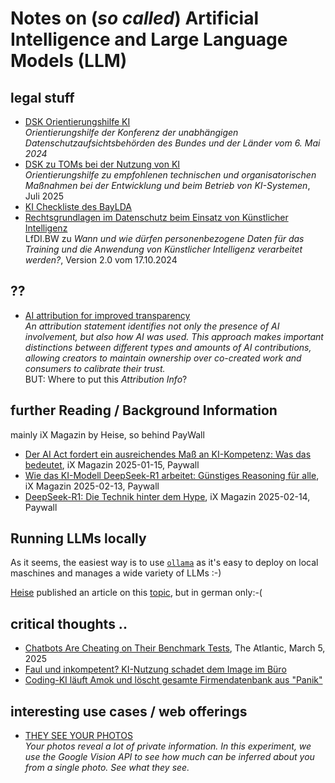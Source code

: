 # Notes on (*so called*) Artificial Intelligence and Large Language Models (LLM)

## legal stuff
- [DSK Orientierungshilfe KI](https://www.datenschutzkonferenz-online.de/media/oh/20240506_DSK_Orientierungshilfe_KI_und_Datenschutz.pdf)<br>
*Orientierungshilfe der Konferenz der unabhängigen Datenschutzaufsichtsbehörden des Bundes und der Länder vom 6. Mai 2024*
- [DSK zu TOMs bei der Nutzung von KI](https://www.datenschutzkonferenz-online.de/media/oh/DSK-OH_KI-Systeme.pdf)<br>
*Orientierungshilfe zu empfohlenen technischen und organisatorischen Maßnahmen bei der Entwicklung und beim Betrieb von KI-Systemen*, Juli 2025
- [KI Checkliste des BayLDA](https://www.lda.bayern.de/media/ki_checkliste.pdf)
- [Rechtsgrundlagen im Datenschutz beim Einsatz von Künstlicher Intelligenz](https://www.baden-wuerttemberg.datenschutz.de/wp-content/uploads/2024/10/Rechtsgrundlagen-KI-v2.0.pdf)<br>
  LfDI.BW zu *Wann und wie dürfen personenbezogene Daten für das Training und die Anwendung von Künstlicher Intelligenz verarbeitet werden?*, Version 2.0 vom 17.10.2024
## ??
- [AI attribution for improved transparency](https://aiattribution.github.io/)<br>
  *An attribution statement identifies not only the presence of AI involvement, but also how AI was used. This approach makes important distinctions between different types and amounts of AI contributions, allowing creators to maintain ownership over co-created work and consumers to calibrate their trust.*<br>
  BUT: Where to put this *Attribution Info*?

## further Reading / Background Information
mainly iX Magazin by Heise, so behind PayWall
- [Der AI Act fordert ein ausreichendes Maß an KI-Kompetenz: Was das bedeutet](https://www.heise.de/hintergrund/Der-AI-Act-fordert-ein-ausreichendes-Mass-an-KI-Kompetenz-Was-das-bedeutet-10237456.html), iX Magazin 2025-01-15, Paywall
- [Wie das KI-Modell DeepSeek-R1 arbeitet: Günstiges Reasoning für alle](https://www.heise.de/hintergrund/DeepSeek-R1-vorgestellt-Guenstiges-Reasoning-fuer-alle-10273912.html), iX Magazin 2025-02-13, Paywall
- [DeepSeek-R1: Die Technik hinter dem Hype](https://www.heise.de/hintergrund/DeepSeek-R1-Die-Technik-hinter-dem-Hype-10274513.html), iX Magazin 2025-02-14, Paywall

## Running LLMs locally
As it seems, the easiest way is to use [`ollama`](https://ollama.com/) as it's easy to deploy on local maschines and manages a wide variety of LLMs :-)

[Heise](www.heise.de) published an article on this [topic](https://www.heise.de/hintergrund/Sprachmodelle-lokal-betreiben-Fuenf-Tools-vorgestellt-10312843.html), but in german only:-(

## critical thoughts ..
- [Chatbots Are Cheating on Their Benchmark Tests](https://www.theatlantic.com/technology/archive/2025/03/chatbots-benchmark-tests/681929/), The Atlantic, March 5, 2025
- [Faul und inkompetent? KI-Nutzung schadet dem Image im Büro](https://www.heise.de/news/Faul-und-inkompetent-KI-Nutzung-schadet-dem-Image-im-Buero-10381152.html)
- [Coding-KI läuft Amok und löscht gesamte Firmendatenbank aus "Panik"](https://winfuture.de/news,152386.html)

## interesting use cases / web offerings
- [THEY SEE YOUR PHOTOS](https://theyseeyourphotos.com/)<br>
  *Your photos reveal a lot of private information. In this experiment, we use the Google Vision API to see how much can be inferred about you from a single photo. See what they see.*
